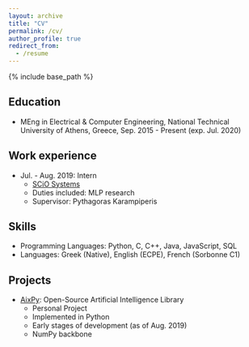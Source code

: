 ```yaml
---
layout: archive
title: "CV"
permalink: /cv/
author_profile: true
redirect_from:
  - /resume
---
```


{% include base_path %}

Education
------
* MEng in Electrical & Computer Engineering, National Technical University of Athens, Greece, Sep. 2015 - Present (exp. Jul. 2020)

Work experience
------
* Jul. - Aug. 2019: Intern
  * [SCiO Systems](https://scio.systems)
  * Duties included: MLP research
  * Supervisor: Pythagoras Karampiperis

Skills
------
* Programming Languages: Python, C, C++, Java, JavaScript, SQL
* Languages: Greek (Native), English (ECPE), French (Sorbonne C1)

Projects
------
* [AixPy](https://github.com/gchochla/aixpy): Open-Source Artificial Intelligence Library
  * Personal Project
  * Implemented in Python
  * Early stages of development (as of Aug. 2019)
  * NumPy backbone

